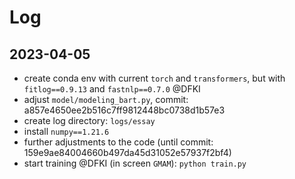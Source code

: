 # Log

## 2023-04-05
- create conda env with current `torch` and `transformers`, but with `fitlog==0.9.13` and `fastnlp==0.7.0` @DFKI 
- adjust `model/modeling_bart.py`, commit: a857e4650ee2b516c7ff9812448bc0738d1b57e3
- create log directory: `logs/essay`
- install `numpy==1.21.6`
- further adjustments to the code (until commit: 159e9ae84004660b497da45d31052e57937f2bf4)
- start training @DFKI (in screen `GMAM`): `python train.py`
